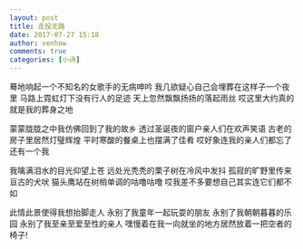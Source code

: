 ```yaml
---
layout: post
title: 走投无路
date: 2017-07-27 15:18
author: venhow
comments: true
categories: [小诗]
---
```

蓦地响起一个不知名的女歌手的无病呻吟
我几欲疑心自己会埋葬在这样子一个夜里
马路上霓虹灯下没有行人的足迹
天上忽然飘飘扬扬的落起雨丝
哎这里大约真的就是我的葬身之地

蒙蒙胧胧之中我仿佛回到了我的故乡
透过圣诞夜的窗户亲人们在欢声笑语
古老的房子里居然灯璧辉煌
平时寒酸的餐桌上也摆满了佳肴
哎好象连我的亲人们都忘了还有一个我

我噙满泪水的目光仰望上苍
远处光秃秃的栗子树在冷风中发抖
孤寂的旷野里传来亘古的犬吠
猫头鹰站在树梢单调的咕噜咕噜
哎我差不多要想自己其实连它们都不如

此情此景使得我想抬脚走人
永别了我童年一起玩耍的朋友
永别了我朝朝暮暮的乐园
永别了我至亲至爱至性的亲人
嘿慢着在我一向就坐的地方居然放着一把空者的椅子!

